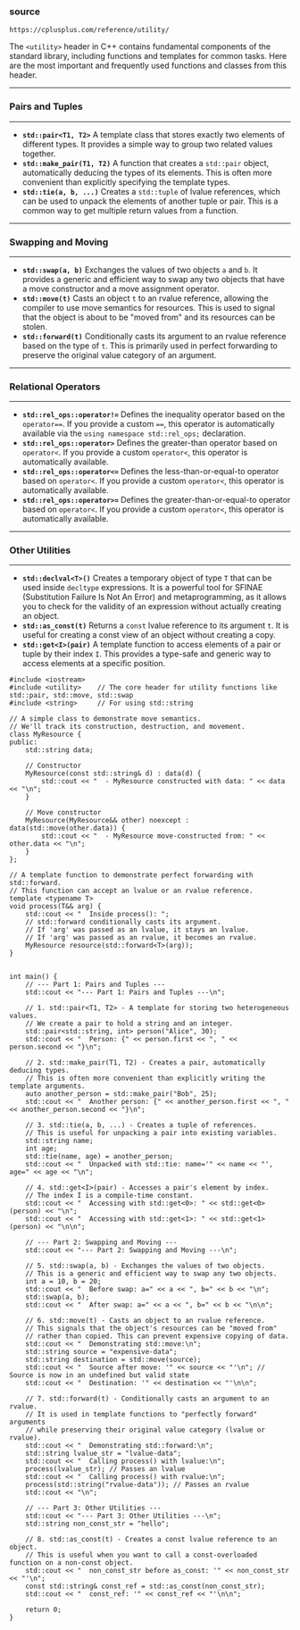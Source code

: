 ### source

```
https://cplusplus.com/reference/utility/
```

The `<utility>` header in C++ contains fundamental components of the standard library, including functions and templates for common tasks. Here are the most important and frequently used functions and classes from this header.

***

### Pairs and Tuples
***
* **`std::pair<T1, T2>`**
    A template class that stores exactly two elements of different types. It provides a simple way to group two related values together.
* **`std::make_pair(T1, T2)`**
    A function that creates a `std::pair` object, automatically deducing the types of its elements. This is often more convenient than explicitly specifying the template types.
* **`std::tie(a, b, ...)`**
    Creates a `std::tuple` of lvalue references, which can be used to unpack the elements of another tuple or pair. This is a common way to get multiple return values from a function.

---

### Swapping and Moving
***
* **`std::swap(a, b)`**
    Exchanges the values of two objects `a` and `b`. It provides a generic and efficient way to swap any two objects that have a move constructor and a move assignment operator.
* **`std::move(t)`**
    Casts an object `t` to an rvalue reference, allowing the compiler to use move semantics for resources. This is used to signal that the object is about to be "moved from" and its resources can be stolen.
* **`std::forward(t)`**
    Conditionally casts its argument to an rvalue reference based on the type of `t`. This is primarily used in perfect forwarding to preserve the original value category of an argument.

---

### Relational Operators
***
* **`std::rel_ops::operator!=`**
    Defines the inequality operator based on the `operator==`. If you provide a custom `==`, this operator is automatically available via the `using namespace std::rel_ops;` declaration.
* **`std::rel_ops::operator>`**
    Defines the greater-than operator based on `operator<`. If you provide a custom `operator<`, this operator is automatically available.
* **`std::rel_ops::operator<=`**
    Defines the less-than-or-equal-to operator based on `operator<`. If you provide a custom `operator<`, this operator is automatically available.
* **`std::rel_ops::operator>=`**
    Defines the greater-than-or-equal-to operator based on `operator<`. If you provide a custom `operator<`, this operator is automatically available.

---

### Other Utilities
***
* **`std::declval<T>()`**
    Creates a temporary object of type `T` that can be used inside `decltype` expressions. It is a powerful tool for SFINAE (Substitution Failure Is Not An Error) and metaprogramming, as it allows you to check for the validity of an expression without actually creating an object.
* **`std::as_const(t)`**
    Returns a `const` lvalue reference to its argument `t`. It is useful for creating a const view of an object without creating a copy.
* **`std::get<I>(pair)`**
    A template function to access elements of a pair or tuple by their index `I`. This provides a type-safe and generic way to access elements at a specific position.



```
#include <iostream>
#include <utility>    // The core header for utility functions like std::pair, std::move, std::swap
#include <string>     // For using std::string

// A simple class to demonstrate move semantics.
// We'll track its construction, destruction, and movement.
class MyResource {
public:
    std::string data;

    // Constructor
    MyResource(const std::string& d) : data(d) {
        std::cout << "  - MyResource constructed with data: " << data << "\n";
    }

    // Move constructor
    MyResource(MyResource&& other) noexcept : data(std::move(other.data)) {
        std::cout << "  - MyResource move-constructed from: " << other.data << "\n";
    }
};

// A template function to demonstrate perfect forwarding with std::forward.
// This function can accept an lvalue or an rvalue reference.
template <typename T>
void process(T&& arg) {
    std::cout << "  Inside process(): ";
    // std::forward conditionally casts its argument.
    // If 'arg' was passed as an lvalue, it stays an lvalue.
    // If 'arg' was passed as an rvalue, it becomes an rvalue.
    MyResource resource(std::forward<T>(arg));
}


int main() {
    // --- Part 1: Pairs and Tuples ---
    std::cout << "--- Part 1: Pairs and Tuples ---\n";
    
    // 1. std::pair<T1, T2> - A template for storing two heterogeneous values.
    // We create a pair to hold a string and an integer.
    std::pair<std::string, int> person("Alice", 30);
    std::cout << "  Person: {" << person.first << ", " << person.second << "}\n";

    // 2. std::make_pair(T1, T2) - Creates a pair, automatically deducing types.
    // This is often more convenient than explicitly writing the template arguments.
    auto another_person = std::make_pair("Bob", 25);
    std::cout << "  Another person: {" << another_person.first << ", " << another_person.second << "}\n";

    // 3. std::tie(a, b, ...) - Creates a tuple of references.
    // This is useful for unpacking a pair into existing variables.
    std::string name;
    int age;
    std::tie(name, age) = another_person;
    std::cout << "  Unpacked with std::tie: name='" << name << "', age=" << age << "\n";

    // 4. std::get<I>(pair) - Accesses a pair's element by index.
    // The index I is a compile-time constant.
    std::cout << "  Accessing with std::get<0>: " << std::get<0>(person) << "\n";
    std::cout << "  Accessing with std::get<1>: " << std::get<1>(person) << "\n\n";

    // --- Part 2: Swapping and Moving ---
    std::cout << "--- Part 2: Swapping and Moving ---\n";

    // 5. std::swap(a, b) - Exchanges the values of two objects.
    // This is a generic and efficient way to swap any two objects.
    int a = 10, b = 20;
    std::cout << "  Before swap: a=" << a << ", b=" << b << "\n";
    std::swap(a, b);
    std::cout << "  After swap: a=" << a << ", b=" << b << "\n\n";

    // 6. std::move(t) - Casts an object to an rvalue reference.
    // This signals that the object's resources can be "moved from"
    // rather than copied. This can prevent expensive copying of data.
    std::cout << "  Demonstrating std::move:\n";
    std::string source = "expensive-data";
    std::string destination = std::move(source);
    std::cout << "  Source after move: '" << source << "'\n"; // Source is now in an undefined but valid state
    std::cout << "  Destination: '" << destination << "'\n\n";

    // 7. std::forward(t) - Conditionally casts an argument to an rvalue.
    // It is used in template functions to "perfectly forward" arguments
    // while preserving their original value category (lvalue or rvalue).
    std::cout << "  Demonstrating std::forward:\n";
    std::string lvalue_str = "lvalue-data";
    std::cout << "  Calling process() with lvalue:\n";
    process(lvalue_str); // Passes an lvalue
    std::cout << "  Calling process() with rvalue:\n";
    process(std::string("rvalue-data")); // Passes an rvalue
    std::cout << "\n";

    // --- Part 3: Other Utilities ---
    std::cout << "--- Part 3: Other Utilities ---\n";
    std::string non_const_str = "hello";

    // 8. std::as_const(t) - Creates a const lvalue reference to an object.
    // This is useful when you want to call a const-overloaded function on a non-const object.
    std::cout << "  non_const_str before as_const: '" << non_const_str << "'\n";
    const std::string& const_ref = std::as_const(non_const_str);
    std::cout << "  const_ref: '" << const_ref << "'\n\n";

    return 0;
}


```